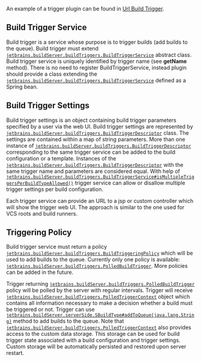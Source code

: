 [//]: # (title: Custom Build Trigger)
[//]: # (auxiliary-id: Custom+Build+Trigger.html)

An example of a trigger plugin can be found in [Url Build Trigger](https://plugins.jetbrains.com/plugin/9074-url-build-trigger).



## Build Trigger Service



Build trigger is a service whose purpose is to trigger builds (add builds to the queue). Build trigger must extend [`jetbrains.buildServer.buildTriggers.BuildTriggerService`](http://javadoc.jetbrains.net/teamcity/openapi/current/jetbrains/buildServer/buildTriggers/BuildTriggerService.html) abstract class. Build trigger service is uniquely identified by trigger name (see __getName__ method). There is no need to register BuildTriggerService, instead plugin should provide a class extending the [`jetbrains.buildServer.buildTriggers.BuildTriggerService`](http://javadoc.jetbrains.net/teamcity/openapi/current/jetbrains/buildServer/buildTriggers/BuildTriggerService.html) defined as a Spring bean.



## Build Trigger Settings



Build trigger settings is an object containing build trigger parameters specified by a user via the web UI. Build trigger settings are represented by [`jetbrains.buildServer.buildTriggers.BuildTriggerDescriptor`](http://javadoc.jetbrains.net/teamcity/openapi/current/jetbrains/buildServer/buildTriggers/BuildTriggerDescriptor.html) class. The settings are contained within a map of string parameters. More than one instance of [`jetbrains.buildServer.buildTriggers.BuildTriggerDescriptor`](http://javadoc.jetbrains.net/teamcity/openapi/current/jetbrains/buildServer/buildTriggers/BuildTriggerDescriptor.html) corresponding to the same trigger service can be added to the build configuration or a template. Instances of the [`jetbrains.buildServer.buildTriggers.BuildTriggerDescriptor`](http://javadoc.jetbrains.net/teamcity/openapi/current/jetbrains/buildServer/buildTriggers/BuildTriggerDescriptor.html) with the same trigger name and parameters are considered equal. With help of [`jetbrains.buildServer.buildTriggers.BuildTriggerService#isMultipleTriggersPerBuildTypeAllowed()`](http://javadoc.jetbrains.net/teamcity/openapi/current/jetbrains/buildServer/buildTriggers/BuildTriggerService.html#isMultipleTriggersPerBuildTypeAllowed()) trigger service can allow or disallow multiple trigger settings per build configuration.



Each trigger service can provide an URL to a jsp or custom controller which will show the trigger web UI. The approach is similar to the one used for VCS roots and build runners.



## Triggering Policy


Build trigger service must return a policy [`jetbrains.buildServer.buildTriggers.BuildTriggeringPolicy`](http://javadoc.jetbrains.net/teamcity/openapi/current/jetbrains/buildServer/buildTriggers/BuildTriggeringPolicy.html) which will be used to add builds to the queue. Currently only one policy is available: [`jetbrains.buildServer.buildTriggers.PolledBuildTrigger`](http://javadoc.jetbrains.net/teamcity/openapi/current/jetbrains/buildServer/buildTriggers/PolledBuildTrigger.html). More policies can be added in the future.




Trigger returning [`jetbrains.buildServer.buildTriggers.PolledBuildTrigger`](http://javadoc.jetbrains.net/teamcity/openapi/current/jetbrains/buildServer/buildTriggers/PolledBuildTrigger.html) policy will be polled by the server with regular intervals. Trigger will receive [`jetbrains.buildServer.buildTriggers.PolledTriggerContext`](http://javadoc.jetbrains.net/teamcity/openapi/current/jetbrains/buildServer/buildTriggers/PolledTriggerContext.html) object which contains all information necessary to make a decision whether a build must be triggered or not. Trigger can use [`jetbrains.buildServer.serverSide.SBuildType#addToQueue(java.lang.String)`](http://javadoc.jetbrains.net/teamcity/openapi/current/jetbrains/buildServer/serverSide/SBuildType.html#addToQueue(java.lang.String)) method to add builds to the queue. Note that [`jetbrains.buildServer.buildTriggers.PolledTriggerContext`](http://javadoc.jetbrains.net/teamcity/openapi/current/jetbrains/buildServer/buildTriggers/PolledTriggerContext.html) also provides access to the custom data storage. This storage can be used for build trigger state associated with a build configuration and trigger settings. Custom storage will be automatically persisted and restored upon server restart.
